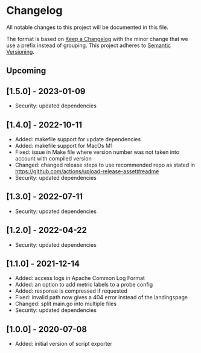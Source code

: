 # Changelog
All notable changes to this project will be documented in this file.

The format is based on [Keep a Changelog](https://keepachangelog.com/en/1.0.0/) with the minor change that we use a prefix instead of grouping.
This project adheres to [Semantic Versioning](https://semver.org/spec/v2.0.0.html).

## Upcoming

## [1.5.0] - 2023-01-09
- Security: updated dependencies

## [1.4.0] - 2022-10-11
- Added: makefile support for update dependencies
- Added: makefile support for MacOs M1
- Fixed: issue in Make file where version number was not taken into account with compiled version
- Changed: changed release steps to use recommended repo as stated in https://github.com/actions/upload-release-asset#readme
- Security: updated dependencies

## [1.3.0] - 2022-07-11
- Security: updated dependencies

## [1.2.0] - 2022-04-22
- Security: updated dependencies

## [1.1.0] - 2021-12-14
- Added: access logs in Apache Common Log Format
- Added: an option to add metric labels to a probe config
- Added: response is compressed if requested
- Fixed: invalid path now gives a 404 error instead of the landingspage
- Changed: split main.go into multiple files
- Security: updated dependencies

## [1.0.0] - 2020-07-08
- Added: initial version of script exporter
